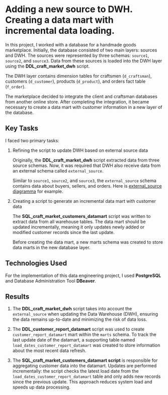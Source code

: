 # Adding a new source to DWH. Creating a data mart with incremental data loading.

In this project, I worked with a database for a handmade goods marketplace. Initially, the database consisted of two main layers: sources and DWH. The sources were represented by three schemas: `source1`, `source2`, and `source3`. Data from these sources is loaded into the DWH layer using the **DDL_craft_market_dwh** script.

The DWH layer contains dimension tables for craftsmen (`d_craftsman`), customers (`d_customer`), products (`d_product`), and orders fact table (`f_order`).

The marketplace decided to integrate the client and craftsman databases from another online store. After completing the integration, it became necessary to create a data mart with customer information in a new layer of the database.

## Key Tasks

I faced two primary tasks:

1. Refining the script to update DWH based on external source data

   Originally, the **DDL_craft_market_dwh** script extracted data from three source schemas. Now, it was required that DWH also receive data from an external schema called `external_source`.

   Similar to `source1`, `source2`, and `source3`, the `external_source` schema contains data about buyers, sellers, and orders. Here is [external_source diagramma](https://github.com/hellodiogenes/crafts_market_datamart/tree/main/image/external_source.png) for example.

2. Creating a script to generate an incremental data mart with customer data

   The **SQL_craft_market_customers_datamart** script was written to extract data from all warehouse tables. The data mart should be updated incrementally, meaning it only updates newly added or modified customer records since the last update.

   Before creating the data mart, a new marts schema was created to store data marts in the new database layer.

## Technologies Used

For the implementation of this data engineering project, I used **PostgreSQL** and Database Administration Tool **DBeaver**.

## Results

1. The **DDL_craft_market_dwh** script takes into account the `external_source` when updating the Data Warehouse (DWH), ensuring the data remains up-to-date and minimizing the risk of data loss.

2. The **DDL_customer_report_datamart** script was used to create `customer_report_datamart` mart within the `marts` schema. To track the last update date of the datamart, a supporting table named `load_dates_customer_report_datamart` was created to store information about the most recent data refresh.

3. The **SQL_craft_market_customers_datamart script** is responsible for aggregating customer data into the datamart. Updates are performed incrementally: the script checks the latest load date from the `load_dates_customer_report_datamart` table and only adds new records since the previous update. This approach reduces system load and speeds up data processing.